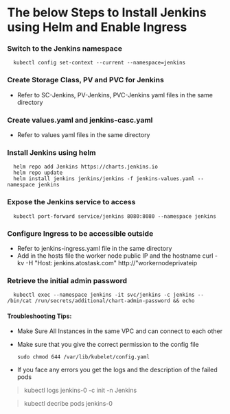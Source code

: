 # The below Steps to Install Jenkins using Helm and Enable Ingress

### Switch to the Jenkins namespace

      kubectl config set-context --current --namespace=jenkins

### Create Storage Class, PV and PVC for Jenkins
- Refer to SC-Jenkins, PV-Jenkins, PVC-Jenkins yaml files in the same directory

### Create values.yaml and jenkins-casc.yaml
- Refer to values yaml files in the same directory

### Install Jenkins using helm
      helm repo add Jenkins https://charts.jenkins.io
      helm repo update
      helm install jenkins jenkins/jenkins -f jenkins-values.yaml --namespace jenkins

### Expose the Jenkins service to access
      kubectl port-forward service/jenkins 8080:8080 --namespace jenkins

### Configure Ingress to be accessible outside
- Refer to jenkins-ingress.yaml file in the same directory
- Add in the hosts file the worker node public IP and the hostname
      curl -kv -H "Host: jenkins.atostask.com" http://"workernodeprivateip		

### Retrieve the initial admin password  
      kubectl exec --namespace jenkins -it svc/jenkins -c jenkins -- /bin/cat /run/secrets/additional/chart-admin-password && echo

#### Troubleshooting Tips:

- Make Sure All Instances in the same VPC and can connect to each other
  
- Make sure that you give the correct permission to the config file 

 
      sudo chmod 644 /var/lib/kubelet/config.yaml

- If you face any errors you get the logs and the description of the failed pods
> kubectl logs jenkins-0 -c init -n Jenkins

> kubectl decribe pods jenkins-0

